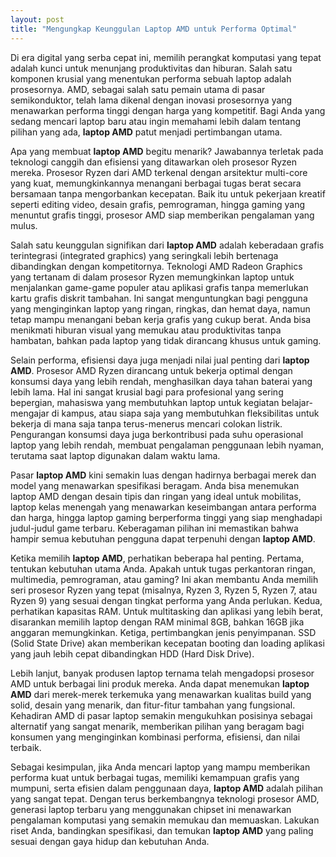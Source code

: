 ```yaml
---
layout: post
title: "Mengungkap Keunggulan Laptop AMD untuk Performa Optimal"
---
```


Di era digital yang serba cepat ini, memilih perangkat komputasi yang tepat adalah kunci untuk menunjang produktivitas dan hiburan. Salah satu komponen krusial yang menentukan performa sebuah laptop adalah prosesornya. AMD, sebagai salah satu pemain utama di pasar semikonduktor, telah lama dikenal dengan inovasi prosesornya yang menawarkan performa tinggi dengan harga yang kompetitif. Bagi Anda yang sedang mencari laptop baru atau ingin memahami lebih dalam tentang pilihan yang ada, **laptop AMD** patut menjadi pertimbangan utama.

Apa yang membuat **laptop AMD** begitu menarik? Jawabannya terletak pada teknologi canggih dan efisiensi yang ditawarkan oleh prosesor Ryzen mereka. Prosesor Ryzen dari AMD terkenal dengan arsitektur multi-core yang kuat, memungkinkannya menangani berbagai tugas berat secara bersamaan tanpa mengorbankan kecepatan. Baik itu untuk pekerjaan kreatif seperti editing video, desain grafis, pemrograman, hingga gaming yang menuntut grafis tinggi, prosesor AMD siap memberikan pengalaman yang mulus.

Salah satu keunggulan signifikan dari **laptop AMD** adalah keberadaan grafis terintegrasi (integrated graphics) yang seringkali lebih bertenaga dibandingkan dengan kompetitornya. Teknologi AMD Radeon Graphics yang tertanam di dalam prosesor Ryzen memungkinkan laptop untuk menjalankan game-game populer atau aplikasi grafis tanpa memerlukan kartu grafis diskrit tambahan. Ini sangat menguntungkan bagi pengguna yang menginginkan laptop yang ringan, ringkas, dan hemat daya, namun tetap mampu menangani beban kerja grafis yang cukup berat. Anda bisa menikmati hiburan visual yang memukau atau produktivitas tanpa hambatan, bahkan pada laptop yang tidak dirancang khusus untuk gaming.

Selain performa, efisiensi daya juga menjadi nilai jual penting dari **laptop AMD**. Prosesor AMD Ryzen dirancang untuk bekerja optimal dengan konsumsi daya yang lebih rendah, menghasilkan daya tahan baterai yang lebih lama. Hal ini sangat krusial bagi para profesional yang sering bepergian, mahasiswa yang membutuhkan laptop untuk kegiatan belajar-mengajar di kampus, atau siapa saja yang membutuhkan fleksibilitas untuk bekerja di mana saja tanpa terus-menerus mencari colokan listrik. Pengurangan konsumsi daya juga berkontribusi pada suhu operasional laptop yang lebih rendah, membuat pengalaman penggunaan lebih nyaman, terutama saat laptop digunakan dalam waktu lama.

Pasar **laptop AMD** kini semakin luas dengan hadirnya berbagai merek dan model yang menawarkan spesifikasi beragam. Anda bisa menemukan laptop AMD dengan desain tipis dan ringan yang ideal untuk mobilitas, laptop kelas menengah yang menawarkan keseimbangan antara performa dan harga, hingga laptop gaming berperforma tinggi yang siap menghadapi judul-judul game terbaru. Keberagaman pilihan ini memastikan bahwa hampir semua kebutuhan pengguna dapat terpenuhi dengan **laptop AMD**.

Ketika memilih **laptop AMD**, perhatikan beberapa hal penting. Pertama, tentukan kebutuhan utama Anda. Apakah untuk tugas perkantoran ringan, multimedia, pemrograman, atau gaming? Ini akan membantu Anda memilih seri prosesor Ryzen yang tepat (misalnya, Ryzen 3, Ryzen 5, Ryzen 7, atau Ryzen 9) yang sesuai dengan tingkat performa yang Anda perlukan. Kedua, perhatikan kapasitas RAM. Untuk multitasking dan aplikasi yang lebih berat, disarankan memilih laptop dengan RAM minimal 8GB, bahkan 16GB jika anggaran memungkinkan. Ketiga, pertimbangkan jenis penyimpanan. SSD (Solid State Drive) akan memberikan kecepatan booting dan loading aplikasi yang jauh lebih cepat dibandingkan HDD (Hard Disk Drive).

Lebih lanjut, banyak produsen laptop ternama telah mengadopsi prosesor AMD untuk berbagai lini produk mereka. Anda dapat menemukan **laptop AMD** dari merek-merek terkemuka yang menawarkan kualitas build yang solid, desain yang menarik, dan fitur-fitur tambahan yang fungsional. Kehadiran AMD di pasar laptop semakin mengukuhkan posisinya sebagai alternatif yang sangat menarik, memberikan pilihan yang beragam bagi konsumen yang menginginkan kombinasi performa, efisiensi, dan nilai terbaik.

Sebagai kesimpulan, jika Anda mencari laptop yang mampu memberikan performa kuat untuk berbagai tugas, memiliki kemampuan grafis yang mumpuni, serta efisien dalam penggunaan daya, **laptop AMD** adalah pilihan yang sangat tepat. Dengan terus berkembangnya teknologi prosesor AMD, generasi laptop terbaru yang menggunakan chipset ini menawarkan pengalaman komputasi yang semakin memukau dan memuaskan. Lakukan riset Anda, bandingkan spesifikasi, dan temukan **laptop AMD** yang paling sesuai dengan gaya hidup dan kebutuhan Anda.
